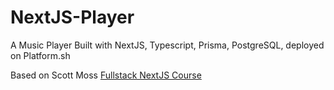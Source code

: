 # NextJS-Player

A Music Player Built with NextJS, Typescript, Prisma, PostgreSQL, deployed on Platform.sh


Based on Scott Moss [Fullstack NextJS Course](https://frontendmasters.com/courses/fullstack-app-next/) 
